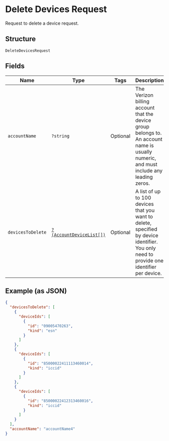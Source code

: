 
# Delete Devices Request

Request to delete a device request.

## Structure

`DeleteDevicesRequest`

## Fields

| Name | Type | Tags | Description | Getter | Setter |
|  --- | --- | --- | --- | --- | --- |
| `accountName` | `?string` | Optional | The Verizon billing account that the device group belongs to. An account name is usually numeric, and must include any leading zeros. | getAccountName(): ?string | setAccountName(?string accountName): void |
| `devicesToDelete` | [`?(AccountDeviceList[])`](../../doc/models/account-device-list.md) | Optional | A list of up to 100 devices that you want to delete, specified by device identifier. You only need to provide one identifier per device. | getDevicesToDelete(): ?array | setDevicesToDelete(?array devicesToDelete): void |

## Example (as JSON)

```json
{
  "devicesToDelete": [
    {
      "deviceIds": [
        {
          "id": "09005470263",
          "kind": "esn"
        }
      ]
    },
    {
      "deviceIds": [
        {
          "id": "85000022411113460014",
          "kind": "iccid"
        }
      ]
    },
    {
      "deviceIds": [
        {
          "id": "85000022412313460016",
          "kind": "iccid"
        }
      ]
    }
  ],
  "accountName": "accountName4"
}
```

